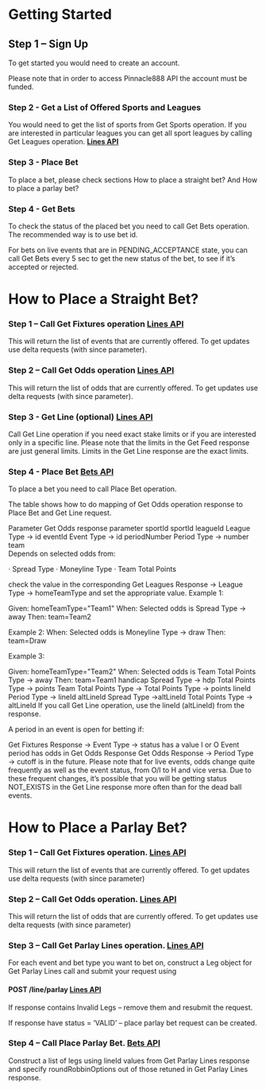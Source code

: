 [<img _ngcontent-c2="" src="" style="background-color: transparent;">](https://pinny888.github.io)

# Getting Started
## Step 1 – Sign Up

To get started you would need to create an account.

Please note that in order to access Pinnacle888 API the account must be funded.

### Step 2 - Get a List of Offered Sports and Leagues

You would need to get the list of sports from Get Sports operation. If you are interested in particular leagues you can get all sport leagues by calling Get Leagues operation. **[Lines API](https://pinny888.github.io/docs?api=lines)**


### Step 3 - Place Bet

To place a bet, please check sections How to place a straight bet? And How to place a parlay bet?

### Step 4 - Get Bets

To check the status of the placed bet you need to call Get Bets operation. The recommended way is to use bet id.

For bets on live events that are in PENDING_ACCEPTANCE state, you can call Get Bets every 5 sec to get the new status of the bet, to see if it’s accepted or rejected.

# How to Place a Straight Bet?

### Step 1 – Call Get Fixtures operation **[Lines API](https://pinny888.github.io/docs?api=lines)**


This will return the list of events that are currently offered. To get updates use delta requests (with since parameter).

### Step 2 – Call Get Odds operation **[Lines API](https://pinny888.github.io/docs?api=lines)**


This will return the list of odds that are currently offered. To get updates use delta requests (with since parameter).

### Step 3 - Get Line (optional)  **[Lines API](https://pinny888.github.io/docs?api=lines)**


Call Get Line operation if you need exact stake limits or if you are interested only in a specific line. Please note that the limits in the Get Feed response are just general limits. Limits in the Get Line response are the exact limits.

### Step 4 - Place Bet **[Bets API](https://pinny888.github.io/docs?api=bets)**


To place a bet you need to call Place Bet operation.

The table shows how to do mapping of Get Odds operation response to Place Bet and Get Line request.

Parameter	Get Odds response parameter
sportId	sportId
leagueId	League Type -> id
eventId	Event Type -> id
periodNumber	Period Type -> number
team	
Depends on selected odds from:

· Spread Type
· Moneyline Type
· Team Total Points

check the value in the corresponding Get Leagues Response -> League Type -> homeTeamType and set the appropriate value.
Example 1: 

Given:
    homeTeamType="Team1"
When:
    Selected odds is Spread Type -> away
Then:
    team=Team2

Example 2:
When:
    Selected odds is Moneyline Type -> draw
Then:
    team=Draw

Example 3: 

Given:
    homeTeamType="Team2"
When:
    Selected odds is Team Total Points Type -> away
Then:
    team=Team1
handicap	Spread Type -> hdp
Total Points Type -> points
Team Total Points Type -> Total Points Type -> points
lineId	Period Type -> lineId
altLineId	Spread Type ->altLineId
Total Points Type -> altLineId
If you call Get Line operation, use the lineId (altLineId) from the response.

A period in an event is open for betting if:

Get Fixtures Response -> Event Type -> status has a value I or O
Event period has odds in Get Odds Response
Get Odds Response -> Period Type -> cutoff is in the future.
Please note that for live events, odds change quite frequently as well as the event status, from O/I to H and vice versa. Due to these frequent changes, it’s possible that you will be getting status NOT_EXISTS in the Get Line response more often than for the dead ball events.

# How to Place a Parlay Bet?

### Step 1 – Call Get Fixtures operation. **[Lines API](https://pinny888.github.io/docs?api=lines)**

This will return the list of events that are currently offered. To get updates use delta requests (with since parameter)

### Step 2 – Call Get Odds operation. **[Lines API](https://pinny888.github.io/docs?api=lines)**

This will return the list of odds that are currently offered. To get updates use delta requests (with since parameter)

### Step 3 – Call Get Parlay Lines operation. **[Lines API](https://pinny888.github.io/docs?api=lines)**

For each event and bet type you want to bet on, construct a Leg object for Get Parlay Lines call and submit your request using

#### POST /line/parlay **[Lines API](https://pinny888.github.io/docs?api=lines)**

If response contains Invalid Legs – remove them and resubmit the request.

If response have status = ‘VALID’ – place parlay bet request can be created.

### Step 4 – Call Place Parlay Bet. **[Bets API](https://pinny888.github.io/docs?api=bets)**


Construct a list of legs using lineId values from Get Parlay Lines response and specify roundRobbinOptions out of those retuned in Get Parlay Lines response.
